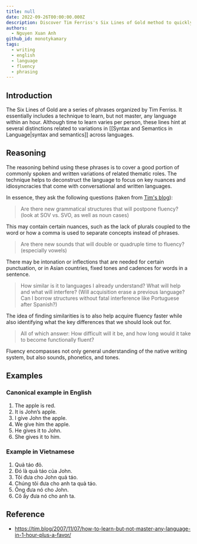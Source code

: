 ```yaml
---
title: null
date: 2022-09-26T00:00:00.000Z
description: Discover Tim Ferriss's Six Lines of Gold method to quickly learn key language structures and common phrases, helping you grasp syntax, semantics, and fluency basics in just one hour.
authors:
  - Nguyen Xuan Anh
github_id: monotykamary
tags:
  - writing
  - english
  - language
  - fluency
  - phrasing
---
```


## Introduction
The Six Lines of Gold are a series of phrases organized by Tim Ferriss. It essentially includes a technique to learn, but not master, any language within an hour. Although time to learn varies per person, these lines hint at several distinctions related to variations in [[Syntax and Semantics in Language|syntax and semantics]] across languages.

## Reasoning
The reasoning behind using these phrases is to cover a good portion of commonly spoken and written variations of related thematic roles. The technique helps to deconstruct the language to focus on key nuances and idiosyncracies that come with conversational and written languages.

In essence, they ask the following questions (taken from [Tim's blog](https://tim.blog/2007/11/07/how-to-learn-but-not-master-any-language-in-1-hour-plus-a-favor/)):

> Are there new grammatical structures that will postpone fluency? (look at SOV vs. SVO, as well as noun cases)

This may contain certain nuances, such as the lack of plurals coupled to the word or how a comma is used to separate concepts instead of phrases.

> Are there new sounds that will double or quadruple time to fluency? (especially vowels)

There may be intonation or inflections that are needed for certain punctuation, or in Asian countries, fixed tones and cadences for words in a sentence.

> How similar is it to languages I already understand? What will help and what will interfere? (Will acquisition erase a previous language? Can I borrow structures without fatal interference like Portuguese after Spanish?)

The idea of finding similarities is to also help acquire fluency faster while also identifying what the key differences that we should look out for.

> All of which answer: How difficult will it be, and how long would it take to become functionally fluent?

Fluency encompasses not only general understanding of the native writing system, but also sounds, phonetics, and tones.

## Examples
### Canonical example in English
1) The apple is red.
2) It is John’s apple.
3) I give John the apple.
4) We give him the apple.
5) He gives it to John.
6) She gives it to him.

### Example in Vietnamese
1) Quả táo đỏ.
2) Đó là quả táo của John.
3) Tôi đưa cho John quả táo.
4) Chúng tôi đưa cho anh ta quả táo.
5) Ông đưa nó cho John.
6) Cô ấy đưa nó cho anh ta.

## Reference
- https://tim.blog/2007/11/07/how-to-learn-but-not-master-any-language-in-1-hour-plus-a-favor/

